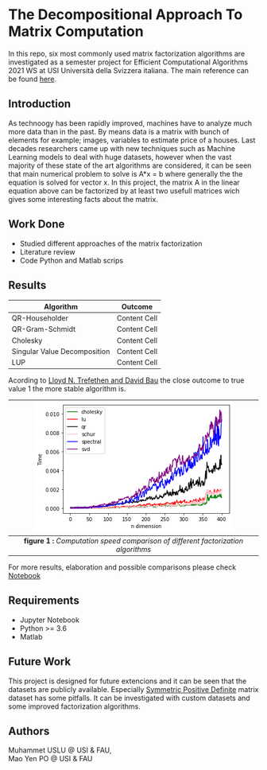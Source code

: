 # The Decompositional Approach To Matrix Computation

In this repo, six most commonly used matrix factorization algorithms are investigated as a semester project for Efficient Computational Algorithms 2021 WS at USI Università della Svizzera italiana.
The main reference can be found [here](https://www.cs.fsu.edu/~lacher/courses/COT4401/notes/cise_v2_i1/matrix.pdf).

## Introduction 
As technoogy has been rapidly improved, machines have to analyze much more data than in the past. By means data is a matrix with bunch of elements for example; images, variables to estimate price of a houses. Last decades researchers came up with new techniques such as Machine Learning models to deal with huge datasets, however when the vast majority of these state of the art algorithms are considered, it can be seen that main numerical problem to solve is A*x = b where generally the the equation is solved for vector x.
In this project, the matrix A in the linear equation above can be factorized by at least two usefull matrices wich gives some interesting facts about the matrix.

## Work Done 
* Studied different approaches of the matrix factorization
* Literature review
* Code Python and Matlab scrips 

## Results 

| Algorithm  | Outcome |
| ------------- | ------------- |
| QR-Householder  | Content Cell  |
|QR-Gram-Schmidt  | Content Cell  |
| Cholesky   | Content Cell  |
| Singular Value Decomposition  | Content Cell  |
| LUP  | Content Cell  |

Acording to [Lloyd N. Trefethen and David Bau](https://people.maths.ox.ac.uk/trefethen/text.html) the close outcome to true value 1 the more stable algorithm is.


| ![Speed](https://github.com/uslumt/Efficient_Computational_Algorithms/blob/main/Result/figures/Result_1.png) |
|:--:| 
  |**figure 1 :** *Computation speed comparison of different factorization algorithms*|

For more results, elaboration and possible comparisons please check [Notebook](https://github.com/uslumt/Efficient_Computational_Algorithms/blob/main/Main.ipynb)
## Requirements
* Jupyter Notebook
* Python >= 3.6
* Matlab

## Future Work 
This project is designed for future extencions and it can be seen that the datasets are publicly available. Especially [Symmetric Positive Definite](https://scikit-learn.org/stable/modules/generated/sklearn.datasets.make_sparse_spd_matrix.html#sklearn.datasets.make_sparse_spd_matrix) matrix dataset has some pitfalls.
It can be investigated with custom datasets and some improved factorization algorithms.

## Authors
Muhammet USLU @ USI & FAU,  
Mao Yen PO  @ USI & FAU

